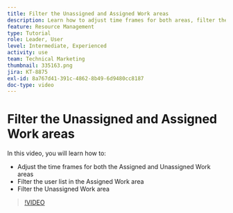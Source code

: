 ```yaml
---
title: Filter the Unassigned and Assigned Work areas
description: Learn how to adjust time frames for both areas, filter the user list in the assigned work area, and filter the unassigned work area.
feature: Resource Management
type: Tutorial
role: Leader, User
level: Intermediate, Experienced
activity: use
team: Technical Marketing
thumbnail: 335163.png
jira: KT-8875
exl-id: 8a767d41-391c-4862-8b49-6d9480cc8187
doc-type: video
---
```

# Filter the Unassigned and Assigned Work areas

In this video, you will learn how to:

* Adjust the time frames for both the Assigned and Unassigned Work areas
* Filter the user list in the Assigned Work area
* Filter the Unassigned Work area

>[!VIDEO](https://video.tv.adobe.com/v/335163/?quality=12&learn=on)
